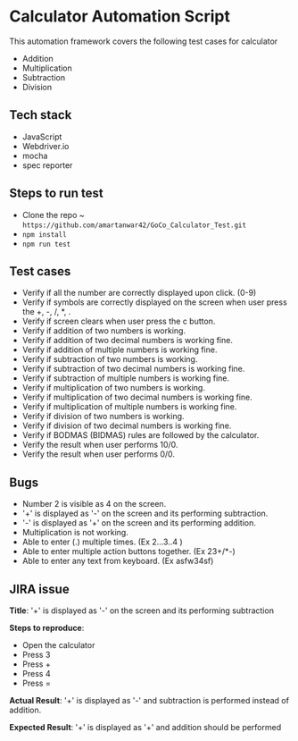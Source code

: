 <!-- @format -->

# Calculator Automation Script

This automation framework covers the following test cases for calculator

- Addition
- Multiplication
- Subtraction
- Division

## Tech stack

- JavaScript
- Webdriver.io
- mocha
- spec reporter

## Steps to run test

- Clone the repo ~ `https://github.com/amartanwar42/GoCo_Calculator_Test.git`
- `npm install`
- `npm run test`

## Test cases

- Verify if all the number are correctly displayed upon click. (0-9)
- Verify if symbols are correctly displayed on the screen when user press the +, -, /, \*, .
- Verify if screen clears when user press the c button.
- Verify if addition of two numbers is working.
- Verify if addition of two decimal numbers is working fine.
- Verify if addition of multiple numbers is working fine.
- Verify if subtraction of two numbers is working.
- Verify if subtraction of two decimal numbers is working fine.
- Verify if subtraction of multiple numbers is working fine.
- Verify if multiplication of two numbers is working.
- Verify if multiplication of two decimal numbers is working fine.
- Verify if multiplication of multiple numbers is working fine.
- Verify if division of two numbers is working.
- Verify if division of two decimal numbers is working fine.
- Verify if BODMAS (BIDMAS) rules are followed by the calculator.
- Verify the result when user performs 10/0.
- Verify the result when user performs 0/0.

## Bugs

- Number 2 is visible as 4 on the screen.
- '+' is displayed as '-' on the screen and its performing subtraction.
- '-' is displayed as '+' on the screen and its performing addition.
- Multiplication is not working.
- Able to enter (.) multiple times. (Ex 2...3..4 )
- Able to enter multiple action buttons together. (Ex 23+/\*-)
- Able to enter any text from keyboard. (Ex asfw34sf)

## JIRA issue

**Title**: '+' is displayed as '-' on the screen and its performing subtraction

**Steps to reproduce**:

- Open the calculator
- Press 3
- Press +
- Press 4
- Press =

**Actual Result**: '+' is displayed as '-' and subtraction is performed instead of addition.

**Expected Result**: '+' is displayed as '+' and addition should be performed
